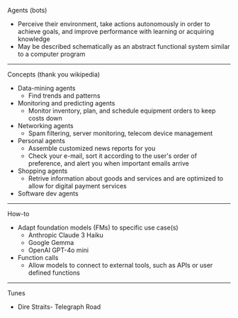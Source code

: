 Agents (bots)

* Perceive their environment, take actions autonomously in order to achieve goals, and improve performance with learning or acquiring knowledge
* May be described schematically as an abstract functional system similar to a computer program

- - - -
Concepts (thank you wikipedia)
* Data-mining agents
  * Find trends and patterns 
* Monitoring and predicting agents
  * Monitor inventory, plan, and schedule equipment orders to keep costs down
* Networking agents
  * Spam filtering, server monitoring, telecom device management   
* Personal agents
  * Assemble customized news reports for you
  * Check your e-mail, sort it according to the user's order of preference, and alert you when important emails arrive
* Shopping agents
  * Retrive information about goods and services and are optimized to allow for digital payment services
* Software dev agents 

- - - -
How-to
* Adapt foundation models (FMs) to specific use case(s)
  * Anthropic Claude 3 Haiku
  * Google Gemma
  * OpenAI GPT-4o mini
* Function calls
  * Allow models to connect to external tools, such as APIs or user defined functions 

- - - -
Tunes
* Dire Straits- Telegraph Road
